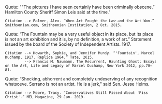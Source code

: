 Quote: ""The pictures I have seen certainly have been criminally obscene,” Hamilton County Sheriff Simon Leis said at the time."
  
    Citation --> Palmer, Alex. “When Art Fought the Law and the Art Won.” Smithsonian.com, Smithsonian Institution, 2 Oct. 2015.

Quote: “The Fountain may be a very useful object in its place, but its place is not an art exhibition and it is, by no definition, a work of art.” 
Statement issued by the board of the Society of Independent Artists. 1917.

    Citation --> Howarth, Sophie, and Jennifer Mundy. “'Fountain', Marcel Duchamp, 1917, Replica 1964.” Tate, 2015.
             --> Francis M. Naumann, The Recurrent, Haunting Ghost: Essays on the Art, Life and Legacy of Marcel Duchamp, New York 2012, pp.70–81.

Quote: “Shocking, abhorrent and completely undeserving of any recognition whatsoeve. Serrano is not an artist. He is a jerk," said Sen. Jesse Helms.
    
    Citation --> Moore, Tracy. “Conservatives Still Pissed About 'Piss Christ'.” MEL Magazine, 29 Jan. 2019.
